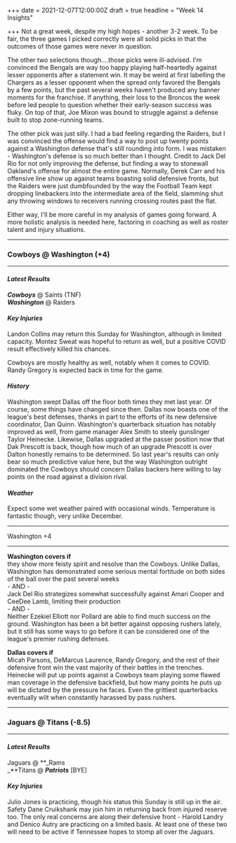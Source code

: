 +++
date = 2021-12-07T12:00:00Z
draft = true
headline = "Week 14 Insights"

+++
Not a great week, despite my high hopes - another 3-2 week. To be fair, the three games I picked correctly were all solid picks in that the outcomes of those games were never in question.

The other two selections though....those picks were ill-advised. I'm convinced the Bengals are way too happy playing half-heartedly against lesser opponents after a statement win. It may be weird at first labelling the Chargers as a lesser opponent when the spread only favored the Bengals by a few points, but the past several weeks haven't produced any banner moments for the franchise. If anything, their loss to the Broncos the week before led people to question whether their early-season success was fluky.  On top of that, Joe Mixon was bound to struggle against a defense built to stop zone-running teams.

The other pick was just silly. I had a bad feeling regarding the Raiders, but I was convinced the offense would find a way to post up twenty points against a Washington defense that's still rounding into form. I was mistaken - Washington's defense is so much better than I thought. Credit to Jack Del Rio for not only improving the defense, but finding a way to stonewall Oakland's offense for almost the entire game. Normally, Derek Carr and his offensive line show up against teams boasting solid defensive fronts, but the Raiders were just dumbfounded by the way the Football Team kept dropping linebackers into the intermediate area of the field, slamming shut any throwing windows to receivers running crossing routes past the flat.

Either way, I'll be more careful in my analysis of games going forward. A more holistic analysis is needed here, factoring in coaching as well as roster talent and injury situations.

***

### Cowboys @ Washington (+4)

***

#### _Latest Results_

**_Cowboys_** @ Saints (TNF)  
**_Washington_** @ Raiders

#### _Key Injuries_

Landon Collins may return this Sunday for Washington, although in limited capacity. Montez Sweat was hopeful to return as well, but a positive COVID result effectively killed his chances.

Cowboys are mostly healthy as well, notably when it comes to COVID. Randy Gregory is expected back in time for the game.

#### _History_

Washington swept Dallas off the floor both times they met last year. Of course, some things have changed since then. Dallas now boasts one of the league's best defenses, thanks in part to the efforts of its new defensive coordinator, Dan Quinn. Washington's quarterback situation has notably improved as well, from game manager Alex Smith to steely gunslinger Taylor Heinecke. Likewise, Dallas upgraded at the passer position now that Dak Prescott is back, though how much of an upgrade Prescott is over Dalton honestly remains to be determined. So last year's results can only bear so much predictive value here, but the way Washington outright dominated the Cowboys should concern Dallas backers here willing to lay points on the road against a division rival.

#### _Weather_

Expect some wet weather paired with occasional winds. Temperature is fantastic though, very unlike December.

***

Washington +4

***

**Washington covers if**  
they show more feisty spirit and resolve than the Cowboys. Unlike Dallas, Washington has demonstrated some serious mental fortitude on both sides of the ball over the past several weeks  
\- AND -  
Jack Del Rio strategizes somewhat successfully against Amari Cooper and CeeDee Lamb, limiting their production  
\- AND -  
Neither Ezekiel Elliott nor Pollard are able to find much success on the ground. Washington has been a bit better against opposing rushers lately, but it still has some ways to go before it can be considered one of the league's premier rushing defenses.

**Dallas covers if**  
Micah Parsons, DeMarcus Laurence, Randy Gregory, and the rest of their defensive front win the vast majority of their battles in the trenches. Heinecke will put up points against a Cowboys team playing some flawed man coverage in the defensive backfield, but how many points he puts up will be dictated by the pressure he faces. Even the grittiest quarterbacks eventually wilt when constantly harassed by pass rushers.

***

### Jaguars @ Titans (-8.5)

***

#### _Latest Results_

Jaguars @ **_Rams  
_**Titans @ **_Patriots_** \[BYE\]

#### _Key Injuries_

Julio Jones is practicing, though his status this Sunday is still up in the air. Safety Dane Cruikshank may join him in returning back from injured reserve too. The only real concerns are along their defensive front - Harold Landry and Denico Autry are practicing on a limited basis. At least one of these two will need to be active if Tennessee hopes to stomp all over the Jaguars.

#### 
